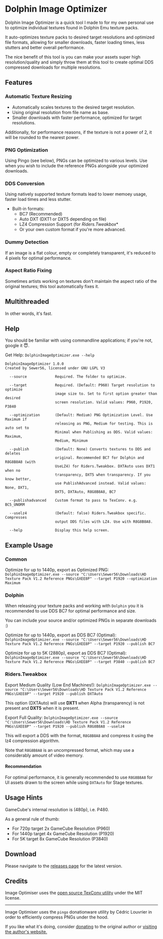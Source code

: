 # Dolphin Image Optimizer

Dolphin Image Optimizer is a quick tool I made to for my own personal use to optimize individual textures found in Dolphin Emu texture packs.

It auto-optimizes texture packs to desired target resolutions and optimized file formats, allowing for smaller downloads, faster loading times, less stutters and better overall performance. 

The nice benefit of this tool is you can make your assets super high resolution/quality and simply throw them at this tool to create optimal DDS compressed downloads for multiple resolutions.

## Features

### Automatic Texture Resizing
- Automatically scales textures to the desired target resolution.
- Using original resolution from file name as base.
- Smaller downloads with faster performance, optimized for target resolutions.

Additionally, for performance reasons, if the texture is not a power of 2, it will be rounded to the nearest power.

### PNG Optimization
Using Pingo (see below), PNGs can be optimized to various levels.
Use when you wish to include the reference PNGs alongside your optimized downloads.

### DDS Conversion
Using natively supported texture formats lead to lower memoey usage, faster load times and less stutter.

- Built-in formats: 
  - BC7 (Recommended)
  - Auto DXT (DXT1 or DXT5 depending on file)
  - LZ4 Compression Support (for *Riders.Tweakbox**
  - Or your own custom format if you're more advanced.

### Dummy Detection
If an image is a flat colour, empty or completely transparent, it's reduced to 4 pixels for optimal performance.

### Aspect Ratio Fixing
Sometimes artists working on textures don't maintain the aspect ratio of the original textures; this tool automatically fixes it.

## Multithreaded
In other words, it's fast.

## Help
You should be familiar with using commandline applications; if you're not, google it 😇.

Get Help:
`DolphinImageOptimizer.exe --help`

```
DolphinImageOptimizer 1.0.0
Created by Sewer56, licensed under GNU LGPL V3

  --source             Required. The folder to optimize.

  --target             Required. (Default: P960) Target resolution to optimize
                       image size to. Set to first option greater than desired
                       screen resolution. Valid values: P960, P1920, P3840

  --optimization       (Default: Medium) PNG Optimization Level. Use Maximum if
                       releasing as PNG, Medium for testing. This is auto set to
                       Minimal when Publishing as DDS. Valid values: Maximum,
                       Medium, Minimum

  --publish            (Default: None) Converts textures to DDS and deletes
                       original. Recommended BC7 for Dolphin and R8G8B8A8 (with
                       UseLZ4) for Riders.Tweakbox. DXTAuto uses DXT1 when no
                       transparency, DXT5 when transparency. If you know better,
                       use PublishAdvanced instead. Valid values: None, DXT1,
                       DXT5, DXTAuto, R8G8B8A8, BC7

  --publishadvanced    Custom format to pass to TexConv. e.g. BC5_UNORM

  --uselz4             (Default: false) Riders.Tweakbox specific. Compresses
                       output DDS files with LZ4. Use with R8G8B8A8.

  --help               Display this help screen.
```

## Example Usage

### Common

Optimize for up to 1440p, export as Optimized PNG:
`DolphinImageOptimizer.exe --source "C:\Users\Sewer56\Downloads\HD Texture Pack V1.2 Reference PNGs\GXEE8P" --target P1920 --optimization Maximum`

### Dolphin

When releasing your texture packs and working with `Dolphin` you it is recommended to use DDS BC7 for optimal performance and size.

You can include your source and/or optimized PNGs in separate downloads :)

Optimize for up to 1440p, export as DDS BC7 (Optimal):
`DolphinImageOptimizer.exe --source "C:\Users\Sewer56\Downloads\HD Texture Pack V1.2 Reference PNGs\GXEE8P" --target P1920 --publish BC7`

Optimize for up to 5K (2880p), export as DDS BC7 (Optimal):
`DolphinImageOptimizer.exe --source "C:\Users\Sewer56\Downloads\HD Texture Pack V1.2 Reference PNGs\GXEE8P" --target P3840 --publish BC7`

### Riders.Tweakbox

Export Medium Quality (Low End Machines!):
`DolphinImageOptimizer.exe --source "C:\Users\Sewer56\Downloads\HD Texture Pack V1.2 Reference PNGs\GXEE8P" --target P1920 --publish DXTAuto`

This option (DXTAuto) will use **DXT1** when Alpha (transparency) is not present and **DXT5** when it is present.

Export Full Quality:
`DolphinImageOptimizer.exe --source "C:\Users\Sewer56\Downloads\HD Texture Pack V1.2 Reference PNGs\GXEE8P" --target P1920 --publish R8G8B8A8 --uselz4`

This will export a DDS with the format, `R8G8B8A8` and compress it using the lz4 compression algorithm.

Note that `R8G8B8A8` is an uncompressed format, which may use a considerably amount of video memory.

#### Recommendation

For optimal performance, it is generally recommended to use `R8G8B8A8` for UI assets drawn to the screen while using `DXTAuto` for Stage textures.

## Usage Hints

GameCube's internal resolution is (480p), i.e. P480.

As a general rule of thumb:

- For 720p target 2x GameCube Resolution (P960)
- For 1440p target 4x GameCube Resolution (P1920) 
- For 5K target 8x GameCube Resolution (P3840)

## Download

Please navigate to the [releases page](https://github.com/Sewer56/DolphinImageOptimizer/releases) for the latest version.

## Credits

Image Optimiser uses the [open source TexConv utility](https://github.com/microsoft/DirectXTex) under the MIT license.

---

Image Optimiser uses the `pingo` donationware utility by Cédric Louvrier in order to efficiently compress PNGs under the hood. 

If you like what it's doing, consider [donating](https://css-ig.net/donate) to the original author or [visiting the author's website.](https://css-ig.net/donate)